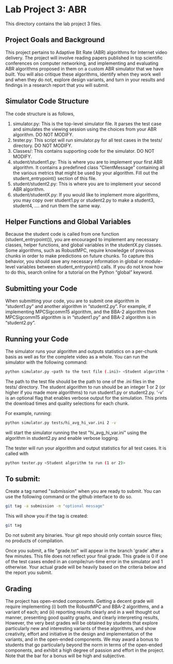 # Lab Project 3: ABR
This directory contains the lab project 3 files.

## Project Goals and Background
This project pertains to Adaptive Bit Rate (ABR) algorithms for Internet video delivery. The project will involve reading papers published in top scientific conferences on computer networking, and implementing and evaluating ABR algorithms proposed in them on a custom ABR simulator that we have built. You will also critique these algorithms, identify when they work well and when they do not, explore design variants, and turn in your results and findings in a research report that you will submit.

## Simulator Code Structure
The code structure is as follows,

1. simulator.py: This is the top-level simulator file. It parses the test case and simulates the viewing session using the choices from your ABR algorithm. DO NOT MODIFY.
2. tester.py: This script will run simulator.py for all test cases in the tests/ directory. DO NOT MODIFY.
3. Classes/: This contains supporting code for the simulator. DO NOT MODIFY.
4. student/student1.py: This is where you are to implement your first ABR algorithm. It contains a predefined class “ClientMessage” containing all the various metrics that might be used by your algorithm. Fill out the student_entrypoint() section of this file.
5. student/student2.py: This is where you are to implement your second ABR algorithm.
6. student/studentX.py: If you would like to implement more algorithms, you may copy over student1.py or student2.py to make a student3, student4, .... and run them the same way.

## Helper Functions and Global Variables
Because the student code is called from one function (student_entrypoint()), you are encouraged to implement any necessary classes, helper functions, and global variables in the studentX.py classes.
Some algorithms, such as RobustMPC, require knowledge of previous chunks in order to make predictions on future chunks. To capture this behavior, you should save any necessary information in global or module-level variables between student_entrypoint() calls. If you do not know how to do this, search online for a tutorial on the Python “global” keyword.

## Submitting your Code
When submitting your code, you are to submit one algorithm in “student1.py” and another algorithm in “student2.py”. For example, if implementing MPCSigcomm15 algorithm, and the BBA-2 algorithm then MPCSigcomm15 algorithm is in “student1.py” and BBA-2 algorithm is in “student2.py”.

## Running your Code
The simulator runs your algorithm and outputs statistics on a per-chunk basis as well as for the complete video as a whole. You can run the simulator with the following command:

```bash 
python simulator.py <path to the test file (.ini)> <Student algorithm to run> -v
```

The path to the test file should be the path to one of the .ini files in the tests/ directory. The student algorithm to run should be an integer 1 or 2 (or higher if you made more algorithms) to run student1.py or student2.py. ‘-v’ is an optional flag that enables verbose output for the simulation. This prints the download times and quality selections for each chunk.

For example, running:
```bash
python simulator.py tests/hi_avg_hi_var.ini 2 -v
```

will start the simulator running the test "hi_avg_hi_var.ini" using the algorithm in student2.py and enable verbose logging.

The tester will run your algorithm and output statistics for all test cases. It is called with
```bash
python tester.py <Student algorithm to run (1 or 2)>
```

## To submit:
Create a tag named "submission" when you are ready to submit. You can use the following command or the github interface to do so.

``` bash
git tag -a submission -m "optional message"
```

This will show you if the tag is created:

```bash
git tag
```

Do not submit any binaries. Your git repo should only contain source files; no products of compilation.

Once you submit, a file "grade.txt" will appear in the branch 'grade' after a few minutes.
This file does not reflect your final grade. This grade is 0 if one of the test cases ended in an compile/run-time error in the simulator and 1 otherwise. Your actual grade will be heavily based on the criteria below and the report you submit.

## Grading

The project has open-ended components. Getting a decent grade will require implementing (i) both the RobustMPC and BBA-2 algorithms, and a variant of each; and (ii) reporting results  clearly and in a well thought out manner, presenting good quality graphs, and clearly interpreting results, However, the very best grades will be obtained by students that explore particularly new and interesting variants of these algorithms, and show creativity, effort and initiative in the design and implementation of the variants, and in the open-ended components. We may award a bonus to students that go particularly beyond the norm in terms of the open-ended components, and exhibit a high degree of passion and effort in the project. Note that the bar for a bonus will be high and subjective.
